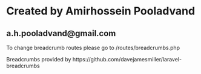 <h1>Created by Amirhossein Pooladvand</h1>
<h2>a.h.pooladvand@gmail.com</h2>

<p>To change breadcrumb routes please go to /routes/breadcrumbs.php<p>
<p>Breadcrumbs provided by https://github.com/davejamesmiller/laravel-breadcrumbs<p>